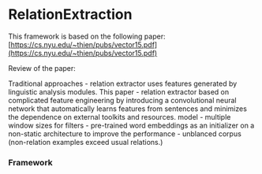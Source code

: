 # RelationExtraction

This framework is based on the following paper: [https://cs.nyu.edu/~thien/pubs/vector15.pdf](https://cs.nyu.edu/~thien/pubs/vector15.pdf)

Review of the paper:

Traditional approaches - relation extractor uses features generated by linguistic analysis modules.
This paper - relation extractor based on  complicated feature engineering by introducing a convolutional neural network that automatically learns features from sentences and minimizes the dependence on external toolkits and resources.
	model - multiple window sizes for filters
		  - pre-trained word embeddings as an initializer on a non-static architecture to improve the performance
		  - unblanced corpus (non-relation examples exceed usual relations.)
### Framework
